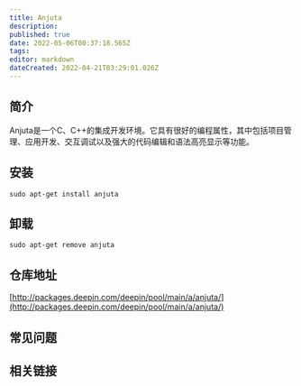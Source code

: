```yaml
---
title: Anjuta
description: 
published: true
date: 2022-05-06T00:37:18.565Z
tags: 
editor: markdown
dateCreated: 2022-04-21T03:29:01.026Z
---
```


## 简介

Anjuta是一个C、C++的集成开发环境。它具有很好的编程属性，其中包括项目管理、应用开发、交互调试以及强大的代码编辑和语法高亮显示等功能。

## 安装

`sudo apt-get install anjuta`

## 卸载

`sudo apt-get remove anjuta`

## 仓库地址

[http://packages.deepin.com/deepin/pool/main/a/anjuta/](http://packages.deepin.com/deepin/pool/main/a/anjuta/)


## 常见问题


## 相关链接